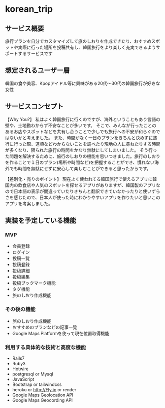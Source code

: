 # korean_trip

## サービス概要

旅行プランを自分でカスタマイズして旅のしおりを作成できたり、おすすめスポットや実際に行った場所を投稿共有し、韓国旅行をより楽しく充実できるようサポートするサービスです

## 想定されるユーザー層

韓国の食や美容、Kpopアイドル等に興味がある20代〜30代の韓国旅行が好きな女性

## サービスコンセプト
【Why You?】
私はよく韓国旅行に行くのですが、海外ということもあり言語の壁や、土地勘わからず不安なことが多いです。
そこで、みんなが行ったことのあるお店やスポットなどを共有し合うことで少しでも旅行への不安が和らぐのではないかと考えました。
また、時間がなく一日のプランをきちんと決めずに旅行に行った際、道順などわからないことを調べたり現地の人に尋ねたりする時間が多くなり、限られた旅行の時間をかなり無駄にしてしまいました。
そう行った問題を解決するために、旅行のしおりの機能を思いつきました。旅行のしおりを作ることで１日のプラン(場所や時間など)を把握することができ、慣れない海外でも時間を無駄にせずに安心して楽しむことができると思ったからです。

【差別化・売りのポイント】
現在よく使われてる韓国旅行で使えるアプリに韓国内の飲食店や人気のスポットを探せるアプリがありますが、韓国製のアプリなので日本語の表示が間違っていたりきちんと翻訳できていなかったりと使いずらさを感じたので、日本人が使った時にわかりやすいアプリを作りたいと思いこのアプリを考案しました。

## 実装を予定している機能
### MVP
* 会員登録
* ログイン
* 投稿一覧
* 投稿登録
* 投稿詳細
* 投稿編集
* 投稿ブックマーク機能
* タグ機能
* 旅のしおり作成機能

### その後の機能
* 旅のしおり作成機能
* おすすめのプランなどの記事一覧
* Google Maps Platformを使って現在位置取得機能

### 利用する具体的な技術と高度な機能
* Rails7
* Ruby3
* Hotwire
* postgresql or Mysql
* JavaScript
* Bootstrap or tailwindcss
* heroku or http://Fly.io or render
* Google Maps Geolocation API
* Google Maps Geocording API
